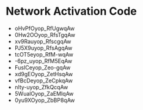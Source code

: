 # Network Activation Code
* oHvPfOyop_RfUgwqAw
* 0Hw2OOyop_RfsTgqAw
* xv9Rauyop_RfscgqAw
* PJ5X9uyop_RfsAgqAw
* tcOT5eyop_RfM-wqAw
* -6pz_uyop_RfM5EqAw
* FusICeyop_Zeo-gqAw
* xd9gEOyop_ZetHsqAw
* vfBcDeyop_ZeCpkqAw
* nlty-uyop_ZfkQcqAw
* 5WualOyop_ZaEMIqAw
* 0yu9XOyop_ZbBP8qAw
